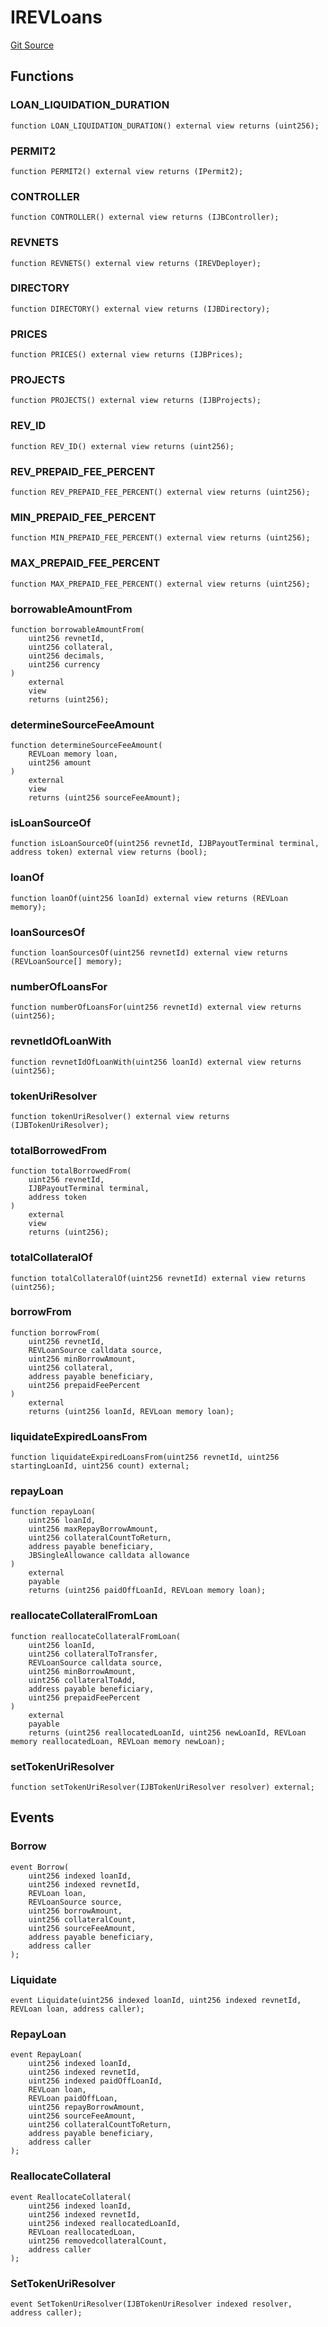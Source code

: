 # IREVLoans
[Git Source](https://github.com/rev-net/revnet-core/blob/4ce5b6e07a0e5ba0e8d652f2e9efcc8c2d12b8d1/src/interfaces/IREVLoans.sol)


## Functions
### LOAN_LIQUIDATION_DURATION


```solidity
function LOAN_LIQUIDATION_DURATION() external view returns (uint256);
```

### PERMIT2


```solidity
function PERMIT2() external view returns (IPermit2);
```

### CONTROLLER


```solidity
function CONTROLLER() external view returns (IJBController);
```

### REVNETS


```solidity
function REVNETS() external view returns (IREVDeployer);
```

### DIRECTORY


```solidity
function DIRECTORY() external view returns (IJBDirectory);
```

### PRICES


```solidity
function PRICES() external view returns (IJBPrices);
```

### PROJECTS


```solidity
function PROJECTS() external view returns (IJBProjects);
```

### REV_ID


```solidity
function REV_ID() external view returns (uint256);
```

### REV_PREPAID_FEE_PERCENT


```solidity
function REV_PREPAID_FEE_PERCENT() external view returns (uint256);
```

### MIN_PREPAID_FEE_PERCENT


```solidity
function MIN_PREPAID_FEE_PERCENT() external view returns (uint256);
```

### MAX_PREPAID_FEE_PERCENT


```solidity
function MAX_PREPAID_FEE_PERCENT() external view returns (uint256);
```

### borrowableAmountFrom


```solidity
function borrowableAmountFrom(
    uint256 revnetId,
    uint256 collateral,
    uint256 decimals,
    uint256 currency
)
    external
    view
    returns (uint256);
```

### determineSourceFeeAmount


```solidity
function determineSourceFeeAmount(
    REVLoan memory loan,
    uint256 amount
)
    external
    view
    returns (uint256 sourceFeeAmount);
```

### isLoanSourceOf


```solidity
function isLoanSourceOf(uint256 revnetId, IJBPayoutTerminal terminal, address token) external view returns (bool);
```

### loanOf


```solidity
function loanOf(uint256 loanId) external view returns (REVLoan memory);
```

### loanSourcesOf


```solidity
function loanSourcesOf(uint256 revnetId) external view returns (REVLoanSource[] memory);
```

### numberOfLoansFor


```solidity
function numberOfLoansFor(uint256 revnetId) external view returns (uint256);
```

### revnetIdOfLoanWith


```solidity
function revnetIdOfLoanWith(uint256 loanId) external view returns (uint256);
```

### tokenUriResolver


```solidity
function tokenUriResolver() external view returns (IJBTokenUriResolver);
```

### totalBorrowedFrom


```solidity
function totalBorrowedFrom(
    uint256 revnetId,
    IJBPayoutTerminal terminal,
    address token
)
    external
    view
    returns (uint256);
```

### totalCollateralOf


```solidity
function totalCollateralOf(uint256 revnetId) external view returns (uint256);
```

### borrowFrom


```solidity
function borrowFrom(
    uint256 revnetId,
    REVLoanSource calldata source,
    uint256 minBorrowAmount,
    uint256 collateral,
    address payable beneficiary,
    uint256 prepaidFeePercent
)
    external
    returns (uint256 loanId, REVLoan memory loan);
```

### liquidateExpiredLoansFrom


```solidity
function liquidateExpiredLoansFrom(uint256 revnetId, uint256 startingLoanId, uint256 count) external;
```

### repayLoan


```solidity
function repayLoan(
    uint256 loanId,
    uint256 maxRepayBorrowAmount,
    uint256 collateralCountToReturn,
    address payable beneficiary,
    JBSingleAllowance calldata allowance
)
    external
    payable
    returns (uint256 paidOffLoanId, REVLoan memory loan);
```

### reallocateCollateralFromLoan


```solidity
function reallocateCollateralFromLoan(
    uint256 loanId,
    uint256 collateralToTransfer,
    REVLoanSource calldata source,
    uint256 minBorrowAmount,
    uint256 collateralToAdd,
    address payable beneficiary,
    uint256 prepaidFeePercent
)
    external
    payable
    returns (uint256 reallocatedLoanId, uint256 newLoanId, REVLoan memory reallocatedLoan, REVLoan memory newLoan);
```

### setTokenUriResolver


```solidity
function setTokenUriResolver(IJBTokenUriResolver resolver) external;
```

## Events
### Borrow

```solidity
event Borrow(
    uint256 indexed loanId,
    uint256 indexed revnetId,
    REVLoan loan,
    REVLoanSource source,
    uint256 borrowAmount,
    uint256 collateralCount,
    uint256 sourceFeeAmount,
    address payable beneficiary,
    address caller
);
```

### Liquidate

```solidity
event Liquidate(uint256 indexed loanId, uint256 indexed revnetId, REVLoan loan, address caller);
```

### RepayLoan

```solidity
event RepayLoan(
    uint256 indexed loanId,
    uint256 indexed revnetId,
    uint256 indexed paidOffLoanId,
    REVLoan loan,
    REVLoan paidOffLoan,
    uint256 repayBorrowAmount,
    uint256 sourceFeeAmount,
    uint256 collateralCountToReturn,
    address payable beneficiary,
    address caller
);
```

### ReallocateCollateral

```solidity
event ReallocateCollateral(
    uint256 indexed loanId,
    uint256 indexed revnetId,
    uint256 indexed reallocatedLoanId,
    REVLoan reallocatedLoan,
    uint256 removedcollateralCount,
    address caller
);
```

### SetTokenUriResolver

```solidity
event SetTokenUriResolver(IJBTokenUriResolver indexed resolver, address caller);
```

